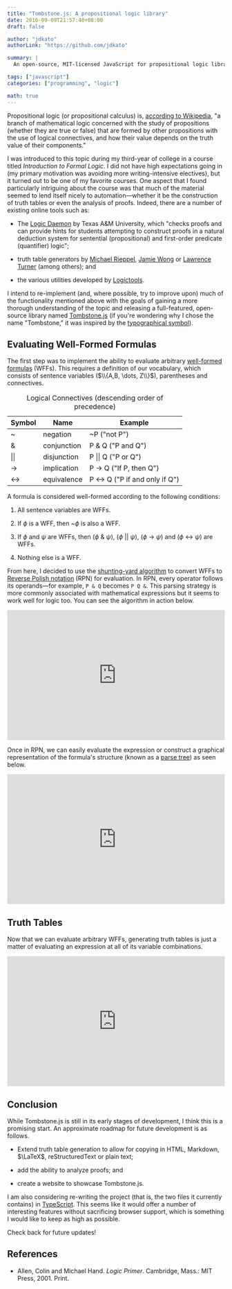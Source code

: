 ```yaml
---
title: "Tombstone.js: A propositional logic library"
date: 2016-09-09T21:57:40+08:00
draft: false

author: "jdkato"
authorLink: "https://github.com/jdkato"

summary: |
  An open-source, MIT-licensed JavaScript for propositional logic library.

tags: ["javascript"]
categories: ["programming", "logic"]

math: true
---
```


Propositional logic (or propositional calculus) is,
[according to Wikipedia][1], "a branch of mathematical logic concerned with the
study of propositions (whether they are true or false) that are formed by other
propositions with the use of logical connectives, and how their value depends
on the truth value of their components."

I was introduced to this topic during my third-year of college in a course
titled *Introduction to Formal Logic*. I did not have high expectations going
in (my primary motivation was avoiding more writing-intensive electives), but
it turned out to be one of my favorite courses. One aspect that I found
particularly intriguing about the course was that much of the material seemed
to lend itself nicely to automation&mdash;whether it be the construction of
truth tables or even the analysis of proofs. Indeed, there are a number of
existing online tools such as:

- The [Logic Daemon][2] by Texas A&M University, which "checks proofs and can
  provide hints for students attempting to construct proofs in a natural
  deduction system for sentential (propositional) and first-order predicate
  (quantifier) logic";

- truth table generators by [Michael Rieppel][3], [Jamie Wong][4] or
  [Lawrence Turner][5] (among others); and

- the various utilities developed by [Logictools][6].

I intend to re-implement (and, where possible, try to improve upon) much of the
functionality mentioned above with the goals of gaining a more thorough
understanding of the topic and releasing a full-featured, open-source library
named [Tombstone.js][7] (if you're wondering why I chose the name "Tombstone,"
it was inspired by the [typographical symbol][8]).

## Evaluating Well-Formed Formulas

The first step was to implement the ability to evaluate arbitrary
[well-formed formulas][9] (WFFs). This requires a definition of our vocabulary,
which consists of sentence variables ($\\{A,B, \dots, Z\\}$), parentheses and
connectives.

<table class="table">
   <caption>Logical Connectives (descending order of precedence)</caption>
   <thead>
      <tr>
         <th>Symbol</th>
         <th>Name</th>
         <th>Example</th>
      </tr>
   </thead>
   <tbody>
      <tr>
         <td>~</td>
         <td>negation</td>
         <td>~P ("not P")</td>
      </tr>
      <tr>
         <td>&amp;</td>
         <td>conjunction</td>
         <td>P &amp; Q ("P and Q")</td>
      </tr>
      <tr>
         <td>||</td>
         <td>disjunction</td>
         <td>P || Q ("P or Q")</td>
      </tr>
      <tr>
         <td>-></td>
         <td>implication</td>
         <td>P -> Q ("If P, then Q")</td>
      </tr>
      <tr>
         <td><-></td>
         <td>equivalence</td>
         <td>P <-> Q ("P if and only if Q")</td>
      </tr>
   </tbody>
</table>

A formula is considered well-formed according to the following conditions:

1. All sentence variables are WFFs.

2. If $\phi$ is a WFF, then ~$\phi$ is also a WFF.

3. If $\phi$ and $\psi$ are WFFs, then ($\phi$ & $\psi$), ($\phi$ \|\| $\psi$),
   ($\phi$ -> $\psi$) and ($\phi$ <-> $\psi$) are WFFs.

4. Nothing else is a WFF.

From here, I decided to use the [shunting-yard algorithm][10] to convert WFFs
to [Reverse Polish notation][11] (RPN) for evaluation. In RPN, every operator
follows its operands&mdash;for example, `P & Q` becomes `P Q &`. This parsing
strategy is more commonly associated with mathematical expressions but it seems
to work well for logic too. You can see the algorithm in action below.

<iframe height="300" style="width: 100%;" scrolling="no" title="" src="https://codepen.io/jdkato/embed/NWgoZrG?default-tab=result" frameborder="no" loading="lazy" allowtransparency="true" allowfullscreen="true">
  See the Pen <a href="https://codepen.io/jdkato/pen/NWgoZrG">
  </a> by Joseph Kato (<a href="https://codepen.io/jdkato">@jdkato</a>)
  on <a href="https://codepen.io">CodePen</a>.
</iframe>

Once in RPN, we can easily evaluate the expression or construct a graphical
representation of the formula's structure (known as a [parse tree][12]) as seen
below.

<iframe height="300" style="width: 100%;" scrolling="no" title="Viz" src="https://codepen.io/jdkato/embed/XWgOLZE?default-tab=result" frameborder="no" loading="lazy" allowtransparency="true" allowfullscreen="true">
  See the Pen <a href="https://codepen.io/jdkato/pen/XWgOLZE">
  Viz</a> by Joseph Kato (<a href="https://codepen.io/jdkato">@jdkato</a>)
  on <a href="https://codepen.io">CodePen</a>.
</iframe>

## Truth Tables

Now that we can evaluate arbitrary WFFs, generating truth tables is just a
matter of evaluating an expression at all of its variable combinations.

<iframe height="300" style="width: 100%;" scrolling="no" title="" src="https://codepen.io/jdkato/embed/PojVrEw?default-tab=result" frameborder="no" loading="lazy" allowtransparency="true" allowfullscreen="true">
  See the Pen <a href="https://codepen.io/jdkato/pen/PojVrEw">
  </a> by Joseph Kato (<a href="https://codepen.io/jdkato">@jdkato</a>)
  on <a href="https://codepen.io">CodePen</a>.
</iframe>

## Conclusion

While Tombstone.js is still in its early stages of development, I think this is
a promising start. An approximate roadmap for future development is as follows.

- Extend truth table generation to allow for copying in HTML, Markdown,
  $\LaTeX$, reStructuredText or plain text;

- add the ability to analyze proofs; and

- create a website to showcase Tombstone.js.

I am also considering re-writing the project (that is, the two files it
currently contains) in [TypeScript](https://www.typescriptlang.org/). This
seems like it would offer a number of interesting features without sacrificing
browser support, which is something I would like to keep as high as possible.

Check back for future updates!

## References

- Allen, Colin and Michael Hand. *Logic Primer*. Cambridge, Mass.:
  MIT Press, 2001. Print.

[1]: https://en.wikipedia.org/wiki/Propositional_calculus
[2]: http://logic.tamu.edu/daemon.html
[3]: http://mrieppel.net/prog/truthtable.html
[4]: http://jamie-wong.com/experiments/truthtabler/SLR1/
[5]: http://turner.faculty.swau.edu/mathematics/materialslibrary/truth/
[6]: http://logictools.org/index.html
[7]: https://github.com/jdkato/Tombstone.js
[8]: https://en.wikipedia.org/wiki/Tombstone_(typography)
[9]: https://en.wikipedia.org/wiki/Well-formed_formula
[10]: https://en.wikipedia.org/wiki/Shunting-yard_algorithm
[11]: https://en.wikipedia.org/wiki/Reverse_Polish_notation
[12]: https://en.wikipedia.org/wiki/Parse_tree
